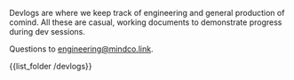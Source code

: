 Devlogs are where we keep track of engineering and general production of comind. All these are casual, working documents to demonstrate progress during dev sessions.

Questions to [engineering@mindco.link](mailto:engineering@mindco.link).

{{list_folder /devlogs}}